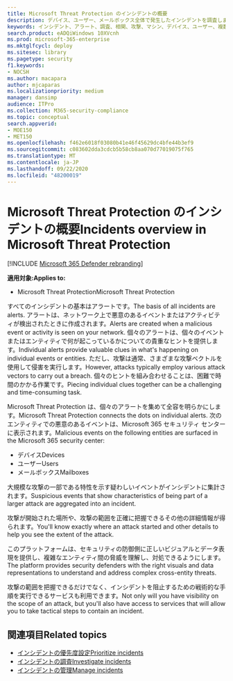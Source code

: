 ```yaml
---
title: Microsoft Threat Protection のインシデントの概要
description: デバイス、ユーザー、メールボックス全体で発生したインシデントを調査します。
keywords: インシデント、アラート、調査、相関、攻撃、マシン、デバイス、ユーザー、複数の ID、ID、メールボックス、メール、365、Microsoft、M365
search.product: eADQiWindows 10XVcnh
ms.prod: microsoft-365-enterprise
ms.mktglfcycl: deploy
ms.sitesec: library
ms.pagetype: security
f1.keywords:
- NOCSH
ms.author: macapara
author: mjcaparas
ms.localizationpriority: medium
manager: dansimp
audience: ITPro
ms.collection: M365-security-compliance
ms.topic: conceptual
search.appverid:
- MOE150
- MET150
ms.openlocfilehash: f462e6018f03080b41e46f45629dc4bfe44b3ef9
ms.sourcegitcommit: c083602dda3cdcb5b58cb8aa070d77019075f765
ms.translationtype: MT
ms.contentlocale: ja-JP
ms.lasthandoff: 09/22/2020
ms.locfileid: "48200019"
---
```

# <a name="incidents-overview-in-microsoft-threat-protection"></a><span data-ttu-id="f722c-104">Microsoft Threat Protection のインシデントの概要</span><span class="sxs-lookup"><span data-stu-id="f722c-104">Incidents overview in Microsoft Threat Protection</span></span>

[!INCLUDE [Microsoft 365 Defender rebranding](../includes/microsoft-defender.md)]


<span data-ttu-id="f722c-105">**適用対象:**</span><span class="sxs-lookup"><span data-stu-id="f722c-105">**Applies to:**</span></span>
- <span data-ttu-id="f722c-106">Microsoft Threat Protection</span><span class="sxs-lookup"><span data-stu-id="f722c-106">Microsoft Threat Protection</span></span>



<span data-ttu-id="f722c-107">すべてのインシデントの基本はアラートです。</span><span class="sxs-lookup"><span data-stu-id="f722c-107">The basis of all incidents are alerts.</span></span> <span data-ttu-id="f722c-108">アラートは、ネットワーク上で悪意のあるイベントまたはアクティビティが検出されたときに作成されます。</span><span class="sxs-lookup"><span data-stu-id="f722c-108">Alerts are created when a malicious event or activity is seen on your network.</span></span> <span data-ttu-id="f722c-109">個々のアラートは、個々のイベントまたはエンティティで何が起こっているかについての貴重なヒントを提供します。</span><span class="sxs-lookup"><span data-stu-id="f722c-109">Individual alerts provide valuable clues in what's happening on individual events or entities.</span></span> <span data-ttu-id="f722c-110">ただし、攻撃は通常、さまざまな攻撃ベクトルを使用して侵害を実行します。</span><span class="sxs-lookup"><span data-stu-id="f722c-110">However, attacks typically employ various attack vectors to carry out a breach.</span></span> <span data-ttu-id="f722c-111">個々のヒントを組み合わせることは、困難で時間のかかる作業です。</span><span class="sxs-lookup"><span data-stu-id="f722c-111">Piecing individual clues together can be a challenging and time-consuming task.</span></span> 

<span data-ttu-id="f722c-112">Microsoft Threat Protection は、個々のアラートを集めて全容を明らかにします。</span><span class="sxs-lookup"><span data-stu-id="f722c-112">Microsoft Threat Protection connects the dots on individual alerts.</span></span> <span data-ttu-id="f722c-113">次のエンティティでの悪意のあるイベントは、Microsoft 365 セキュリティ センターに表示されます。</span><span class="sxs-lookup"><span data-stu-id="f722c-113">Malicious events on the following entities are surfaced in the Microsoft 365 security center:</span></span>
- <span data-ttu-id="f722c-114">デバイス</span><span class="sxs-lookup"><span data-stu-id="f722c-114">Devices</span></span>
- <span data-ttu-id="f722c-115">ユーザー</span><span class="sxs-lookup"><span data-stu-id="f722c-115">Users</span></span>
- <span data-ttu-id="f722c-116">メールボックス</span><span class="sxs-lookup"><span data-stu-id="f722c-116">Mailboxes</span></span>

<span data-ttu-id="f722c-117">大規模な攻撃の一部である特性を示す疑わしいイベントがインシデントに集計されます。</span><span class="sxs-lookup"><span data-stu-id="f722c-117">Suspicious events that show characteristics of being part of a larger attack are aggregated into an incident.</span></span> 

<span data-ttu-id="f722c-118">攻撃が開始された場所や、攻撃の範囲を正確に把握できるその他の詳細情報が得られます。</span><span class="sxs-lookup"><span data-stu-id="f722c-118">You'll know exactly where an attack started and other details to help you see the extent of the attack.</span></span>

<span data-ttu-id="f722c-119">このプラットフォームは、セキュリティの防御側に正しいビジュアルとデータ表現を提供し、複雑なエンティティ間の脅威を理解し、対処できるようにします。</span><span class="sxs-lookup"><span data-stu-id="f722c-119">The platform provides security defenders with the right visuals and data representations to understand and address complex cross-entity threats.</span></span> 

<span data-ttu-id="f722c-120">攻撃の範囲を把握できるだけでなく、インシデントを阻止するための戦術的な手順を実行できるサービスも利用できます。</span><span class="sxs-lookup"><span data-stu-id="f722c-120">Not only will you have visibility on the scope of an attack, but you'll also have access to services that will allow you to take tactical steps to contain an incident.</span></span>


## <a name="related-topics"></a><span data-ttu-id="f722c-121">関連項目</span><span class="sxs-lookup"><span data-stu-id="f722c-121">Related topics</span></span>
- [<span data-ttu-id="f722c-122">インシデントの優先度設定</span><span class="sxs-lookup"><span data-stu-id="f722c-122">Prioritize incidents</span></span>](incident-queue.md)
- [<span data-ttu-id="f722c-123">インシデントの調査</span><span class="sxs-lookup"><span data-stu-id="f722c-123">Investigate incidents</span></span>](investigate-incidents.md)
- [<span data-ttu-id="f722c-124">インシデントの管理</span><span class="sxs-lookup"><span data-stu-id="f722c-124">Manage incidents</span></span>](manage-incidents.md)
